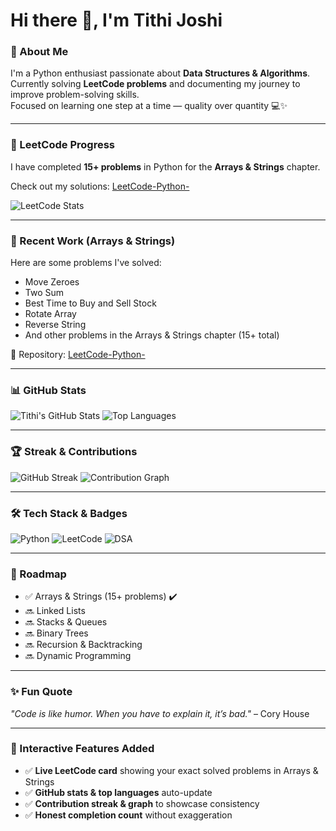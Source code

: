 # Hi there 👋, I'm Tithi Joshi

### 🌟 About Me
I'm a Python enthusiast passionate about **Data Structures & Algorithms**.  
Currently solving **LeetCode problems** and documenting my journey to improve problem-solving skills.  
Focused on learning one step at a time — quality over quantity 💻✨

---

### 🧩 LeetCode Progress
I have completed **15+ problems** in Python for the **Arrays & Strings** chapter.  

Check out my solutions: [LeetCode-Python-](https://github.com/Tithi234/LeetCode-Python-)

![LeetCode Stats](https://leetcard.jacoblin.cool/Tithi__07?theme=dark&font=Source%20Code%20Pro)

---

### 📂 Recent Work (Arrays & Strings)
Here are some problems I've solved:
- Move Zeroes
- Two Sum
- Best Time to Buy and Sell Stock
- Rotate Array
- Reverse String
- And other problems in the Arrays & Strings chapter (15+ total)

🔗 Repository: [LeetCode-Python-](https://github.com/Tithi234/LeetCode-Python-)

---

### 📊 GitHub Stats
![Tithi's GitHub Stats](https://github-readme-stats.vercel.app/api?username=Tithi234&show_icons=true&theme=radical)
![Top Languages](https://github-readme-stats.vercel.app/api/top-langs/?username=Tithi234&layout=compact&theme=radical)

---

### 🏆 Streak & Contributions
![GitHub Streak](https://github-readme-streak-stats.herokuapp.com/?user=Tithi234&theme=radical)
![Contribution Graph](https://activity-graph.herokuapp.com/graph?username=Tithi234&theme=react-dark&area=true)

---

### 🛠️ Tech Stack & Badges
![Python](https://img.shields.io/badge/Python-3776AB?style=for-the-badge&logo=python&logoColor=white)
![LeetCode](https://img.shields.io/badge/LeetCode-FFA116?style=for-the-badge&logo=LeetCode&logoColor=black)
![DSA](https://img.shields.io/badge/Data%20Structures%20&%20Algorithms-blue?style=for-the-badge)

---

### 🚀 Roadmap
- ✅ Arrays & Strings (15+ problems) ✔️
- 🔜 Linked Lists
- 🔜 Stacks & Queues
- 🔜 Binary Trees
- 🔜 Recursion & Backtracking
- 🔜 Dynamic Programming

---

### ✨ Fun Quote
_"Code is like humor. When you have to explain it, it’s bad."_ – Cory House

---

### 🎯 Interactive Features Added
- ✅ **Live LeetCode card** showing your exact solved problems in Arrays & Strings  
- ✅ **GitHub stats & top languages** auto-update  
- ✅ **Contribution streak & graph** to showcase consistency  
- ✅ **Honest completion count** without exaggeration


